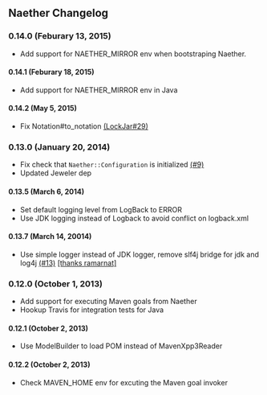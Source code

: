 ## Naether Changelog

### 0.14.0 (Feburary 13, 2015)

* Add support for NAETHER_MIRROR env when bootstraping Naether.
 
#### 0.14.1 (Feburary 18, 2015)

* Add support for NAETHER_MIRROR env in Java

#### 0.14.2 (May 5, 2015)

* Fix Notation#to_notation [(LockJar#29)](https://github.com/mguymon/lock_jar/issues/29)

### 0.13.0 (January 20, 2014)

* Fix check that `Naether::Configuration` is initialized [(#9)](https://github.com/mguymon/naether/issues/9)
* Updated Jeweler dep

#### 0.13.5 (March 6, 2014)

* Set default logging level from LogBack to ERROR
* Use JDK logging instead of Logback to avoid conflict on logback.xml

#### 0.13.7 (March 14, 20014)

* Use simple logger instead of JDK logger, remove slf4j bridge for jdk and log4j [(#13)](https://github.com/mguymon/naether/pull/13) [[thanks ramarnat]](https://github.com/ramarnat)

### 0.12.0 (October 1, 2013)

* Add support for executing Maven goals from Naether
* Hookup Travis for integration tests for Java

#### 0.12.1 (October 2, 2013)

* Use ModelBuilder to load POM instead of MavenXpp3Reader

#### 0.12.2 (October 2, 2013)

* Check MAVEN_HOME env for excuting the Maven goal invoker
